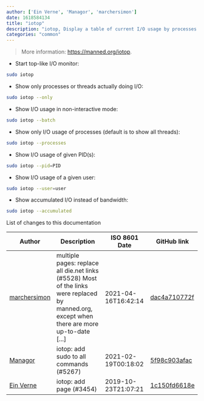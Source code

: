 ```yaml
---
author: ['Ein Verne', 'Managor', 'marchersimon']
date: 1618584134
title: "iotop"
description: "iotop, Display a table of current I/O usage by processes or threads."
categories: "common"
---
```

> More information: <https://manned.org/iotop>.

- Start top-like I/O monitor:

```bash
sudo iotop
```

- Show only processes or threads actually doing I/O:

```bash
sudo iotop --only
```

- Show I/O usage in non-interactive mode:

```bash
sudo iotop --batch
```

- Show only I/O usage of processes (default is to show all threads):

```bash
sudo iotop --processes
```

- Show I/O usage of given PID(s):

```bash
sudo iotop --pid=PID
```

- Show I/O usage of a given user:

```bash
sudo iotop --user=user
```

- Show accumulated I/O instead of bandwidth:

```bash
sudo iotop --accumulated
```
List of changes to this documentation


Author | Description | ISO 8601 Date | GitHub link
------|-----|-----|-----
[marchersimon](mailto:50295997+marchersimon@users.noreply.github.com) | multiple pages: replace all die.net links (#5528) Most of the links were replaced by manned.org, except when there are more up-to-date [...] | 2021-04-16T16:42:14 | [dac4a710772f](https://github.com/tldr-pages/tldr/commit/dac4a710772f9adef5b9883172fb30ed2416c0eb)
[Managor](mailto:42655600+Managor@users.noreply.github.com) | iotop: add sudo to all commands (#5267) | 2021-02-19T00:18:02 | [5f98c903afac](https://github.com/tldr-pages/tldr/commit/5f98c903afac85653bc9e5a9d1f652e3670481ce)
[Ein Verne](mailto:einverne@gmail.com) | iotop: add page (#3454) | 2019-10-23T21:07:21 | [1c150fd6618e](https://github.com/tldr-pages/tldr/commit/1c150fd6618e3983f142e5d2c95eb47627af1c68)

